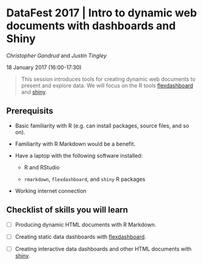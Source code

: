 # DataFest 2017 | Intro to dynamic web documents with dashboards and Shiny

*Christopher Gandrud* and *Justin Tingley*

18 January 2017 (16:00-17:30)

> This session introduces tools for creating dynamic web documents to present and explore data. We will focus on the R tools [flexdashboard](http://rmarkdown.rstudio.com/flexdashboard/) and [shiny](https://shiny.rstudio.com/).

## Prerequisits

- Basic familiarity with R (e.g. can install packages, source files, and so on).

- Familiarity with R Markdown would be a benefit.

- Have a laptop with the following software installed:

    + R and RStudio

    + `rmarkdown`, `flexdashboard`, and `shiny` R packages

- Working internet connection

## Checklist of skills you will learn

- [ ] Producing dynamic HTML documents with R Markdown.

- [ ] Creating static data dashboards with [flexdashboard](http://rmarkdown.rstudio.com/flexdashboard/).

- [ ] Creating interactive data dashboards and other HTML documents with [shiny](https://shiny.rstudio.com/).
